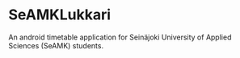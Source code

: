 # SeAMKLukkari
An android timetable application for Seinäjoki University of Applied Sciences (SeAMK) students.

